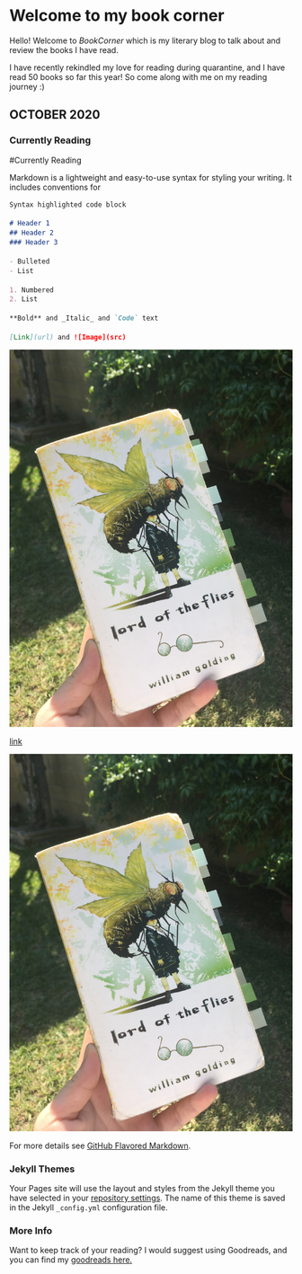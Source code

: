 # Welcome to my book corner

Hello!  Welcome to _BookCorner_ which is my literary blog to talk about and review the books I have read.  

I have recently rekindled my love for reading during quarantine, and I have read 50 books so far this year!  So come along with me on my reading journey :)

## OCTOBER 2020

### Currently Reading

#Currently Reading

Markdown is a lightweight and easy-to-use syntax for styling your writing. It includes conventions for

```markdown
Syntax highlighted code block

# Header 1
## Header 2
### Header 3

- Bulleted
- List

1. Numbered
2. List

**Bold** and _Italic_ and `Code` text

[Link](url) and ![Image](src)
```
![image](IMG_4928.JPG)

[link](https://i.pinimg.com/originals/99/83/88/9983887a68f91a927a95308eb9791e5b.png)

![IMG_4928.JPG](IMG_4928.JPG)



For more details see [GitHub Flavored Markdown](https://guides.github.com/features/mastering-markdown/).

### Jekyll Themes

Your Pages site will use the layout and styles from the Jekyll theme you have selected in your [repository settings](https://github.com/kaylahamakawa/bookcorner/settings). The name of this theme is saved in the Jekyll `_config.yml` configuration file.



### More Info

Want to keep track of your reading?  I would suggest using Goodreads, and you can find my [goodreads here.](https://www.goodreads.com/user/show/104617296-kayla)  

